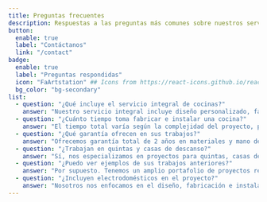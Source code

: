 ```yaml
---
title: Preguntas frecuentes
description: Respuestas a las preguntas más comunes sobre nuestros servicios de diseño, fabricación e instalación de cocinas modernas y muebles de MDF.
button:
  enable: true
  label: "Contáctanos"
  link: "/contact"
badge:
  enable: true
  label: "Preguntas respondidas"
  icon: "FaArtstation" ## Icons from https://react-icons.github.io/react-icons/icons/fa6/
  bg_color: "bg-secondary"
list:
  - question: "¿Qué incluye el servicio integral de cocinas?"
    answer: "Nuestro servicio integral incluye diseño personalizado, fabricación de muebles en MDF con acabados premium, instalaciones eléctricas, plomería, iluminación LED, y todos los acabados finales. Entregamos tu cocina completamente funcional y lista para usar."
  - question: "¿Cuánto tiempo toma fabricar e instalar una cocina?"
    answer: "El tiempo total varía según la complejidad del proyecto, pero generalmente toma entre 3-4 semanas: 1 semana para el diseño y mediciones, 2 semanas para fabricación, y 1 semana para instalación completa."
  - question: "¿Qué garantía ofrecen en sus trabajos?"
    answer: "Ofrecemos garantía total de 2 años en materiales y mano de obra. Los muebles de MDF están garantizados contra defectos de fabricación, y las instalaciones eléctricas y de plomería también están cubiertas."
  - question: "¿Trabajan en quintas y casas de descanso?"
    answer: "Sí, nos especializamos en proyectos para quintas, casas de descanso y residencias. Entendemos las necesidades específicas de estos espacios y adaptamos nuestros diseños para maximizar funcionalidad y durabilidad."
  - question: "¿Puedo ver ejemplos de sus trabajos anteriores?"
    answer: "Por supuesto. Tenemos un amplio portafolio de proyectos realizados que puedes ver en nuestra galería. También podemos programar visitas a proyectos terminados con autorización previa de los clientes."
  - question: "¿Incluyen electrodomésticos en el proyecto?"
    answer: "Nosotros nos enfocamos en el diseño, fabricación e instalación de muebles y acabados. Los electrodomésticos pueden ser incluidos bajo coordinación con proveedores especializados, o puedes adquirirlos directamente."
---
```

